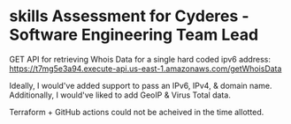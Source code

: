 # skills Assessment for Cyderes - Software Engineering Team Lead

GET API for retrieving Whois Data for a single hard coded ipv6 address: https://t7mg5e3a94.execute-api.us-east-1.amazonaws.com/getWhoisData

Ideally, I would've added support to pass an IPv6, IPv4, & domain name. Additionally, I would've liked to add GeoIP & Virus Total data. 

Terraform + GitHub actions could not be acheived in the time allotted. 
